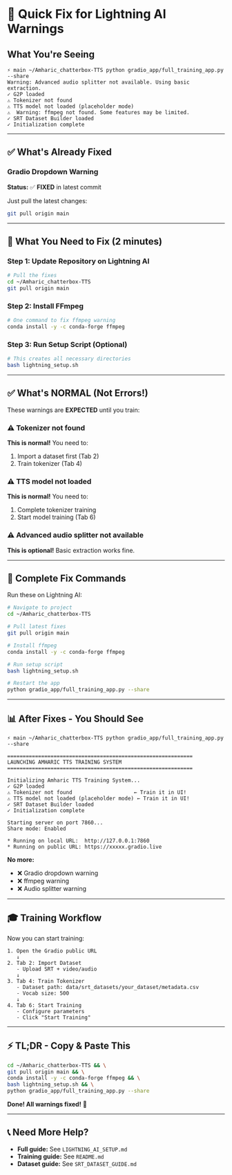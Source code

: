 # 🚀 Quick Fix for Lightning AI Warnings

## What You're Seeing

```
⚡ main ~/Amharic_chatterbox-TTS python gradio_app/full_training_app.py --share
Warning: Advanced audio splitter not available. Using basic extraction.
✓ G2P loaded
⚠ Tokenizer not found
⚠ TTS model not loaded (placeholder mode)
⚠️  Warning: ffmpeg not found. Some features may be limited.
✓ SRT Dataset Builder loaded
✓ Initialization complete
```

---

## ✅ What's Already Fixed

### Gradio Dropdown Warning
**Status:** ✅ **FIXED** in latest commit

Just pull the latest changes:
```bash
git pull origin main
```

---

## 🔧 What You Need to Fix (2 minutes)

### Step 1: Update Repository on Lightning AI

```bash
# Pull the fixes
cd ~/Amharic_chatterbox-TTS
git pull origin main
```

### Step 2: Install FFmpeg

```bash
# One command to fix ffmpeg warning
conda install -y -c conda-forge ffmpeg
```

### Step 3: Run Setup Script (Optional)

```bash
# This creates all necessary directories
bash lightning_setup.sh
```

---

## ✅ What's NORMAL (Not Errors!)

These warnings are **EXPECTED** until you train:

### ⚠ Tokenizer not found
**This is normal!** You need to:
1. Import a dataset first (Tab 2)
2. Train tokenizer (Tab 4)

### ⚠ TTS model not loaded
**This is normal!** You need to:
1. Complete tokenizer training
2. Start model training (Tab 6)

### ⚠ Advanced audio splitter not available
**This is optional!** Basic extraction works fine.

---

## 🎯 Complete Fix Commands

Run these on Lightning AI:

```bash
# Navigate to project
cd ~/Amharic_chatterbox-TTS

# Pull latest fixes
git pull origin main

# Install ffmpeg
conda install -y -c conda-forge ffmpeg

# Run setup script
bash lightning_setup.sh

# Restart the app
python gradio_app/full_training_app.py --share
```

---

## 📊 After Fixes - You Should See

```
⚡ main ~/Amharic_chatterbox-TTS python gradio_app/full_training_app.py --share

============================================================
LAUNCHING AMHARIC TTS TRAINING SYSTEM
============================================================

Initializing Amharic TTS Training System...
✓ G2P loaded
⚠ Tokenizer not found                    ← Train it in UI!
⚠ TTS model not loaded (placeholder mode) ← Train it in UI!
✓ SRT Dataset Builder loaded
✓ Initialization complete

Starting server on port 7860...
Share mode: Enabled

* Running on local URL:  http://127.0.0.1:7860
* Running on public URL: https://xxxxx.gradio.live
```

**No more:**
- ❌ Gradio dropdown warning
- ❌ ffmpeg warning
- ❌ Audio splitter warning

---

## 🎓 Training Workflow

Now you can start training:

```
1. Open the Gradio public URL
   ↓
2. Tab 2: Import Dataset
   - Upload SRT + video/audio
   ↓
3. Tab 4: Train Tokenizer
   - Dataset path: data/srt_datasets/your_dataset/metadata.csv
   - Vocab size: 500
   ↓
4. Tab 6: Start Training
   - Configure parameters
   - Click "Start Training"
```

---

## ⚡ TL;DR - Copy & Paste This

```bash
cd ~/Amharic_chatterbox-TTS && \
git pull origin main && \
conda install -y -c conda-forge ffmpeg && \
bash lightning_setup.sh && \
python gradio_app/full_training_app.py --share
```

**Done! All warnings fixed!** 🎉

---

## 📞 Need More Help?

- **Full guide:** See `LIGHTNING_AI_SETUP.md`
- **Training guide:** See `README.md`
- **Dataset guide:** See `SRT_DATASET_GUIDE.md`
